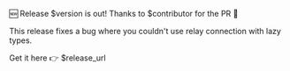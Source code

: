🆕 Release $version is out! Thanks to $contributor for the PR 👏

This release fixes a bug where you couldn't use relay connection with lazy
types.

Get it here 👉 $release_url
